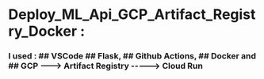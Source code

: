 # Deploy_ML_Api_GCP_Artifact_Registry_Docker :
### I used : ## VSCode ## Flask, ## Github Actions, ## Docker and ## GCP ---> Artifact Registry  -----> Cloud Run
